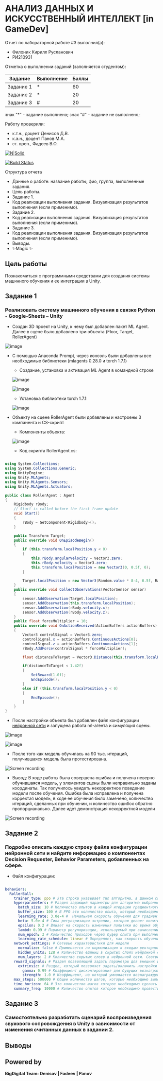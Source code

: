 # АНАЛИЗ ДАННЫХ И ИСКУССТВЕННЫЙ ИНТЕЛЛЕКТ [in GameDev]
Отчет по лабораторной работе #3 выполнил(а):
- Филоник Кирилл Русланович
- РИ210931

Отметка о выполнении заданий (заполняется студентом):

| Задание | Выполнение | Баллы |
| ------ | ------ | ------ |
| Задание 1 | * | 60 |
| Задание 2 | * | 20 |
| Задание 3 | # | 20 |

знак "*" - задание выполнено; знак "#" - задание не выполнено;

Работу проверили:
- к.т.н., доцент Денисов Д.В.
- к.э.н., доцент Панов М.А.
- ст. преп., Фадеев В.О.

[![N|Solid](https://cldup.com/dTxpPi9lDf.thumb.png)](https://nodesource.com/products/nsolid)

[![Build Status](https://travis-ci.org/joemccann/dillinger.svg?branch=master)](https://travis-ci.org/joemccann/dillinger)

Структура отчета

- Данные о работе: название работы, фио, группа, выполненные задания.
- Цель работы.
- Задание 1.
- Код реализации выполнения задания. Визуализация результатов выполнения (если применимо).
- Задание 2.
- Код реализации выполнения задания. Визуализация результатов выполнения (если применимо).
- Задание 3.
- Код реализации выполнения задания. Визуализация результатов выполнения (если применимо).
- Выводы.
- ✨Magic ✨

## Цель работы
Познакомиться с программными средствами для создания системы машинного обучения и ее интеграции в Unity.

## Задание 1
### Реализовать систему машинного обучения в связке Python - Google-Sheets – Unity

- Создан 3D проект на Unity, к нему был добавлен пакет ML Agent. Далее в сцене было добавлено три объекта (Floor, Target, RollerAgent)

![image](https://user-images.githubusercontent.com/105949115/198351905-7809f929-0449-4517-b433-a433f1b95260.png)

- С помощью Anaconda Prompt, через консоль были добавлены все необходимые библиотеки (mlagents 0.28.0 и torch 1.7.1)

  - Создание, установка и активация ML Agent в командной строке
  
  ![image](https://user-images.githubusercontent.com/105949115/198352946-7155f46a-9632-4a36-a97a-16f9837e5748.png)
  
  ![image](https://user-images.githubusercontent.com/105949115/198353501-f98e3d23-fb6b-4bd5-8bc7-8d5da4b2f6b0.png)
  
  - Установка библиотеки torch 1.7.1

  ![image](https://user-images.githubusercontent.com/105949115/198354110-2833ebab-ab14-4406-a1b2-ee632d9ae15b.png)

- Объекту на сцене RollerAgent были добавлены и настроены 3 компанента и CS-скрипт

  - Компоненты объекта:
  
  ![image](https://user-images.githubusercontent.com/105949115/198354743-c37c286d-049c-45ac-8f12-aa8e7c5669e7.png)
  
  - Код скрипта RollerAgent.cs:

```cs

using System.Collections;
using System.Collections.Generic;
using UnityEngine;
using Unity.MLAgents;
using Unity.MLAgents.Sensors;
using Unity.MLAgents.Actuators;

public class RollerAgent : Agent
{
    Rigidbody rBody;
    // Start is called before the first frame update
    void Start()
    {
        rBody = GetComponent<Rigidbody>();
    }

    public Transform Target;
    public override void OnEpisodeBegin()
    {
        if (this.transform.localPosition.y < 0)
        {
            this.rBody.angularVelocity = Vector3.zero;
            this.rBody.velocity = Vector3.zero;
            this.transform.localPosition = new Vector3(0, 0.5f, 0);
        }

        Target.localPosition = new Vector3(Random.value * 8-4, 0.5f, Random.value * 8-4);
    }
    public override void CollectObservations(VectorSensor sensor)
    {
        sensor.AddObservation(Target.localPosition);
        sensor.AddObservation(this.transform.localPosition);
        sensor.AddObservation(rBody.velocity.x);
        sensor.AddObservation(rBody.velocity.z);
    }
    public float forceMultiplier = 10;
    public override void OnActionReceived(ActionBuffers actionBuffers)
    {
        Vector3 controlSignal = Vector3.zero;
        controlSignal.x = actionBuffers.ContinuousActions[0];
        controlSignal.z = actionBuffers.ContinuousActions[1];
        rBody.AddForce(controlSignal * forceMultiplier);

        float distanceToTarget = Vector3.Distance(this.transform.localPosition, Target.localPosition);

        if(distanceToTarget < 1.42f)
        {
            SetReward(1.0f);
            EndEpisode();
        }
        else if (this.transform.localPosition.y < 0)
        {
            EndEpisode();
        }
    }
}

```

- После настройки объекта был добавлен файл конфигурации [нейронной сети]() и запущена работа ml-агента и симуляция сцены.

![image](https://user-images.githubusercontent.com/105949115/198356070-6a597762-ab08-4445-b534-493258d536ae.png)

![image](https://user-images.githubusercontent.com/105949115/198355941-78e21dfd-4dda-4bac-97ea-6005393fd02a.png)

- После того как модель обучилась на 90 тыс. итераций, получившаяся модель была протестирована.

![Screen recording](https://github.com/mushr0o0m/DA-in-GameDev-lab3-/blob/main/Meta-files/RollerBall-correct.gif)

- Вывод: В ходе работы была совершена ошибка и получена неверно обучившаяся модель, у элементов сцены были неправильно заданы координаты. Так получилось увидеть некорректное поведение модели после обучения. Ошибка была исправлена и получена корректая модель, в ходе ее обучения было замечено, количество итераций, сделанных при обучении, и количество ошибок обратно пропорцианально. Далее идет демонстрация некорректной модели

![Screen recording](https://github.com/mushr0o0m/DA-in-GameDev-lab3-/blob/main/Meta-files/RollerBall-incorrect.gif) 

## Задание 2
### Подробно описать каждую строку файла конфигурации нейронной сети и найдите информацию о компонентах Decision Requester, Behavior Parameters, добавленных на сфере.

- Файл конфигурации:

```yml

behaviors:
  RollerBall:
    trainer_type: ppo # Эта строка указывает тип алгоритма, в данном случае используется алгоритм Proximal Policy Optimization, он включает в себя накопление опыта взаимодействия с окружающей средой и использование его для обновления политики принятия решений. осле ее обновления предыдущие события отбрасываются, а последующий сбор данных осуществляется уже на условиях обновленной политики.
    hyperparameters: # Раздел задающий параметры для алгоритма выбранного выше
      batch_size: 10 # Количество опытов в каждой итерации градиентного спуска.
      buffer_size: 100 # В PPO это количество опыта, который необходимо собрать до обновления модели политики. оответствует тому, сколько опыта должно быть собрано до того, как мы проведем обучение или обновление модели. 
      learning_rate: 3.0e-4 #  Начальная скорость обучения для градиентного спуска. Соответствует силе каждого шага обновления градиентного спуска.
      beta: 5.0e-4 # Сила регуляризации энтропии, которая делает политику "более случайной". Это гарантирует, что агенты правильно исследуют пространство действий во время обучения. Увеличение этого параметра обеспечит более случайные действия
      epsilon: 0.2 # Влияет на скорость изменения политики во время обучения. Соответствует допустимому порогу расхождения между старой и новой политикой при обновлении методом градиентного спуска.  
      lambd: 0.99 # Параметр регуляризации, используемый при вычислении обобщенной оценки преимущества (GAE). Этот параметр можно представить как то, насколько агент полагается на свою текущую оценку стоимости при расчете обновленной оценки стоимости. Низкие значения соответствуют тому, чтобы больше полагаться на текущую оценку стоимости, а высокие значения соответствуют тому, чтобы больше полагаться на фактическое вознаграждение, полученное в окружающей среде. Параметр обеспечивает компромисс между этими двумя параметрами, и правильное значение может привести к более стабильному процессу обучения.
      num_epoch: 3 # Количество проходов через буфер опыта при выполнении оптимизации градиентного спуска. Чем больше размер batch_size, тем больше допустимо проходов. Уменьшение этого параметра обеспечит более стабильные обновления, ценой более медленного обучения.
      learning_rate_schedule: linear # Определяет, как скорость обучения изменяется со временем. linear линейно уменьшает скорость обучения, достигая 0 при max_шагах, а constant поддерживает скорость обучения 
    network_settings: # Сетевые характеристики для модели
      normalize: false # Применяется ли нормализация к входам векторного наблюдения. Эта нормализация основана на текущем среднем и дисперсии векторного наблюдения. Нормализация может быть полезной в случаях со сложными непрерывными проблемами управления, но может быть вредной в более простых дискретных проблемах управления.
      hidden_units: 128 # Количество единиц в скрытых слоях нейронной сети. Соответствует количеству единиц в каждом полностью подключенном слое нейронной сети
      num_layers: 2 # Количество скрытых слоев в нейронной сети. Соответствует тому, сколько скрытых слоев присутствует после входа наблюдения или после кодирования CNN визуального наблюдения.
    reward_signals: # Раздел позволяющий задать параметры для внешних и внутренних сигналов вознаграждения
      extrinsic: # Раздел, который позволяет задать/включить настройки вознагрождения на основе окружающей среды
        gamma: 0.99 # Коэффициент дисконтирования для будущих вознаграждений, поступающих из окружающей среды. Он определяет как будет действовать агент для 
        strength: 1.0 # Коэффициент, на который умножается вознаграждение, выдаваемое средой. Типичные диапазоны зависят от сигнала вознаграждения
    max_steps: 500000 # Общее количество шагов, которые необходимо выполнить в среде перед завершением процесса обучения
    time_horizon: 64 # Это количество шагов которое необходимо сделать агенту, чтобы добавить его в буфер опыта. Этот параметр балансирует дисперстную оценку
    summary_freq: 10000 # Количество опытов которое необходимо провести, чтобы появилась статистика обучения в командной строке

```




## Задание 3
### Самостоятельно разработать сценарий воспроизведения звукового сопровождения в Unity в зависимости от изменения считанных данных в задании 2.



## Выводы



## Powered by

**BigDigital Team: Denisov | Fadeev | Panov**

